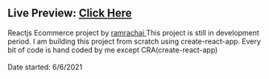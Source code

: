 ## Live Preview: <a href="https://ram-react-ecommerce.netlify.app/"> Click Here </a>
Reactjs Ecommerce project by <a href='http://ramrachai.com'> ramrachai </a>
This project is still in development period. I am building this project from scratch using create-react-app. Every bit of code is hand coded by me except CRA(create-react-app) <br />  
Date started: 6/6/2021 